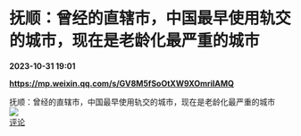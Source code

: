 # 抚顺：曾经的直辖市，中国最早使用轨交的城市，现在是老龄化最严重的城市

**2023-10-31 19:01**

**https://mp.weixin.qq.com/s/GV8M5fSoOtXW9XOmrilAMQ**

抚顺：曾经的直辖市，中国最早使用轨交的城市，现在是老龄化最严重的城市  
![](https://img3.chouti.com/CHOUTI_231031_83B5C780C125443F8CB615DF0DB4E53D.jpg)  
[评论](https://m.chouti.com/link/40461751)